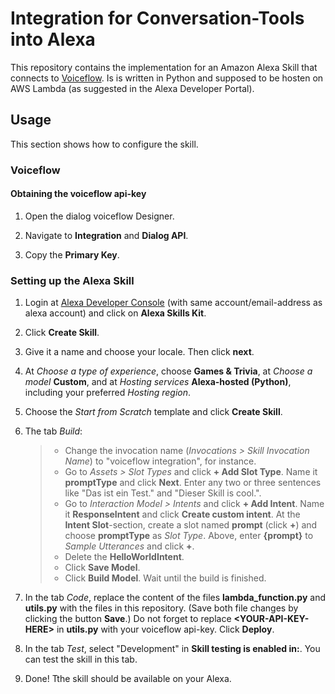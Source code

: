 # Integration for Conversation-Tools into Alexa

This repository contains the implementation for an Amazon Alexa Skill that connects to [Voiceflow](https://www.voiceflow.com/). Is is written in Python and supposed to be hosten on AWS Lambda (as suggested in the Alexa Developer Portal).

## Usage

This section shows how to configure the skill.

### Voiceflow

#### Obtaining the voiceflow api-key

1. Open the dialog voiceflow Designer.

2. Navigate to **Integration** and **Dialog API**.

3. Copy the **Primary Key**.

### Setting up the Alexa Skill

1. Login at [Alexa Developer Console](https://developer.amazon.com) (with same account/email-address as alexa account) and click on **Alexa Skills Kit**.

2. Click **Create Skill**.

3. Give it a name and choose your locale. Then click **next**.

4. At *Choose a type of experience*, choose **Games & Trivia**, at *Choose a model* **Custom**, and at *Hosting services* **Alexa-hosted (Python)**, including your preferred *Hosting region*.

5. Choose the *Start from Scratch* template and click **Create Skill**.

6. The tab *Build*:

    > * Change the invocation name (*Invocations > Skill Invocation Name*) to "voiceflow integration", for instance.
    > * Go to *Assets > Slot Types* and click **+ Add Slot Type**. Name it **promptType** and click **Next**. Enter any two or three sentences like "Das ist ein Test." and "Dieser Skill is cool.".
    > * Go to *Interaction Model > Intents* and click **+ Add Intent**. Name it **ResponseIntent** and click **Create custom intent**. At the **Intent Slot**-section, create a slot named **prompt** (click **+**) and choose **promptType** as *Slot Type*. Above, enter **{prompt}** to *Sample Utterances* and click **+**.
    > * Delete the **HelloWorldIntent**.
    > * Click **Save Model**.
    > * Click **Build Model**. Wait until the build is finished.

7. In the tab *Code*, replace the content of the files **lambda_function.py** and **utils.py** with the files in this repository. (Save both file changes by clicking the button **Save**.) Do not forget to replace **\<YOUR-API-KEY-HERE>** in **utils.py** with your voiceflow api-key. Click **Deploy**.

8. In the tab *Test*, select "Development" in **Skill testing is enabled in:**. You can test the skill in this tab.

9. Done! Tthe skill should be available on your Alexa.
